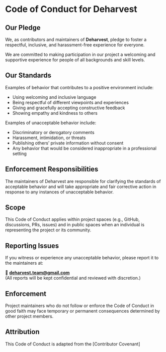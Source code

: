 # Code of Conduct for Deharvest

## Our Pledge

We, as contributors and maintainers of **Deharvest**, pledge to foster a respectful, inclusive, and harassment-free experience for everyone.

We are committed to making participation in our project a welcoming and supportive experience for people of all backgrounds and skill levels.

## Our Standards

Examples of behavior that contributes to a positive environment include:

- Using welcoming and inclusive language
- Being respectful of different viewpoints and experiences
- Giving and gracefully accepting constructive feedback
- Showing empathy and kindness to others

Examples of unacceptable behavior include:

- Discriminatory or derogatory comments
- Harassment, intimidation, or threats
- Publishing others’ private information without consent
- Any behavior that would be considered inappropriate in a professional setting

## Enforcement Responsibilities

The maintainers of Deharvest are responsible for clarifying the standards of acceptable behavior and will take appropriate and fair corrective action in response to any instances of unacceptable behavior.

## Scope

This Code of Conduct applies within project spaces (e.g., GitHub, discussions, PRs, issues) and in public spaces when an individual is representing the project or its community.

## Reporting Issues

If you witness or experience any unacceptable behavior, please report it to the maintainers at:

📧 **deharvest.team@gmail.com**  
(All reports will be kept confidential and reviewed with discretion.)

## Enforcement

Project maintainers who do not follow or enforce the Code of Conduct in good faith may face temporary or permanent consequences determined by other project members.

## Attribution

This Code of Conduct is adapted from the [Contributor Covenant]
